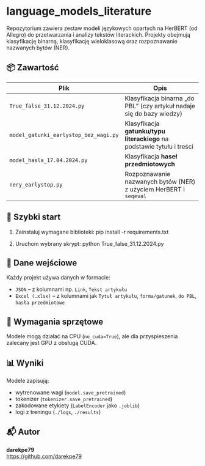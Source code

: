 # language_models_literature

Repozytorium zawiera zestaw modeli językowych opartych na HerBERT (od Allegro) do przetwarzania i analizy tekstów literackich. Projekty obejmują klasyfikację binarną, klasyfikację wieloklasową oraz rozpoznawanie nazwanych bytów (NER).

## 📦 Zawartość

| Plik | Opis |
|------|------|
| `True_false_31.12.2024.py` | Klasyfikacja binarna „do PBL” (czy artykuł nadaje się do bazy wiedzy) |
| `model_gatunki_earlystop_bez_wagi.py` | Klasyfikacja **gatunku/typu literackiego** na podstawie tytułu i treści |
| `model_hasla_17.04.2024.py` | Klasyfikacja **haseł przedmiotowych** |
| `nery_earlystop.py` | Rozpoznawanie nazwanych bytów (NER) z użyciem HerBERT i `seqeval` |

## 🚀 Szybki start

1. Zainstaluj wymagane biblioteki:
   pip install -r requirements.txt

2. Uruchom wybrany skrypt:
   python True_false_31.12.2024.py

## 📁 Dane wejściowe

Każdy projekt używa danych w formacie:
- `JSON` – z kolumnami np. `Link`, `Tekst artykułu`
- `Excel (.xlsx)` – z kolumnami jak `Tytuł artykułu`, `forma/gatunek`, `do PBL`, `hasła przedmiotowe`

## 🧠 Wymagania sprzętowe

Modele mogą działać na CPU (`no_cuda=True`), ale dla przyspieszenia zalecany jest GPU z obsługą CUDA.

## 📊 Wyniki

Modele zapisują:
- wytrenowane wagi (`model.save_pretrained`)
- tokenizer (`tokenizer.save_pretrained`)
- zakodowane etykiety (`LabelEncoder` jako `.joblib`)
- logi z treningu (`./logs`, `./results`)

## 📬 Autor

**darekpe79**  
https://github.com/darekpe79

